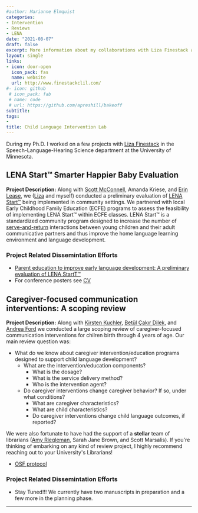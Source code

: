```yaml
---
#author: Marianne Elmquist
categories:
- Intervention
- Reviews
- LENA
date: "2021-08-07"
draft: false
excerpt: More information about my collaborations with Liza Finestack and the Child Language Intervention Lab.
layout: single
links:
- icon: door-open
  icon_pack: fas
  name: website
  url: http://www.finestackclil.com/
#- icon: github
 # icon_pack: fab
 # name: code
 # url: https://github.com/apreshill/bakeoff
subtitle: 
tags:
- 
title: Child Language Intervention Lab
---
```


During my Ph.D. I worked on a few projects with [Liza Finestack](https://twitter.com/lfinestack) in the Speech-Language-Hearing Science department at the University of Minnesota.

## LENA Start™ Smarter Happier Baby Evaluation

**Project Description:** Along with [Scott McConnell](https://twitter.com/srmcconnell), Amanda Kriese, and [Erin Lease](https://twitter.com/erinlease), we ([Liza](https://twitter.com/lfinestack) and myself) conducted a preliminary evaluation of [LENA Start™](https://www.lena.org/lena-start/) being implemented in community settings. We partnered with local Early Childhood Family Education (ECFE) programs to assess the feasibility of implementing LENA Start™  within ECFE classes. LENA Start™ is a standardized community program designed to increase the number of [serve-and-return](https://developingchild.harvard.edu/science/key-concepts/serve-and-return/) interactions between young children and their adult communicative partners and thus improve the home language learning environment and language development. 

### Project Related Dissemintation Efforts

-  [Parent education to improve early language development: A preliminary evaluation of LENA StartT™](/marianne-elmquist.com/publications/elmquistetal2020/)
- For conference posters see [CV](/marianne-elmquist.com/files/elmquistcv.pdf)

## Caregiver-focused communication interventions: A scoping review

**Project Description:** Along with [Kirsten Kuchler](https://twitter.com/KirstinKuchler), [Betül Çakır Dilek](https://twitter.com/BetulCakirDilek), and [Andrea Ford](https://twitter.com/AndreaLBFord) we conducted a large scoping review of caregiver-focused communication interventions for chilren birth through 4 years of age. Our main review question was: 
* What do we know about caregiver intervention/education programs designed to support child language development?
  + What are the intervention/education components?
    - What is the dosage? 
    - What is the service delivery method?
    - Who is the intervention agent?     
  + Do caregiver interventions change caregiver behavior? If so, under what conditions?      
    - What are caregiver characteristics?
    - What are child characteristics?
    - Do caregiver interventions change child language outcomes, if reported?

We were also fortunate to have had the support of a **stellar** team of librarians ([Amy Riegleman](https://twitter.com/amylibrarian), Sarah Jane Brown, and Scott Marsalis). If you're thinking of embarking on any kind of review project, I highly recommend reaching out to your University's Librarians! 


- [OSF protocol](https://osf.io/6frgb/)

### Project Related Dissemintation Efforts

- Stay Tuned!!! We currently have two manuscripts in preparation and a few more in the planning phase. 
---


